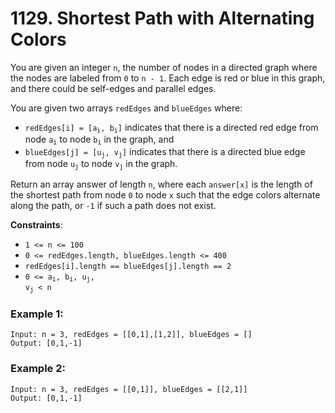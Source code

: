 # 1129. Shortest Path with Alternating Colors

You are given an integer `n`, the number of nodes in a directed graph where the nodes are labeled from `0` to `n - 1`. Each edge is red or blue in this graph, and there could be self-edges and parallel edges.

You are given two arrays `redEdges` and `blueEdges` where:

- <code>redEdges[i] = [a<sub>i</sub>, b<sub>i</sub>]</code> indicates that there is a directed red edge from node <code>a<sub>i</sub></code> to node <code>b<sub>i</sub></code> in the graph, and
- <code>blueEdges[j] = [u<sub>j</sub>, v<sub>j</sub>]</code> indicates that there is a directed blue edge from node <code>u<sub>j</sub></code> to node <code>v<sub>j</sub></code> in the graph.

Return an array answer of length `n`, where each `answer[x]` is the length of the shortest path from node `0` to node `x` such that the edge colors alternate along the path, or `-1` if such a path does not exist.

**Constraints**:
- `1 <= n <= 100`
- `0 <= redEdges.length, blueEdges.length <= 400`
- `redEdges[i].length == blueEdges[j].length == 2`
- <code>0 <= a<sub>i</sub>, b<sub>i</sub>, u<sub>j</sub>, v<sub>j</sub> < n</code>

### Example 1:
```
Input: n = 3, redEdges = [[0,1],[1,2]], blueEdges = []
Output: [0,1,-1]
```

### Example 2:
```
Input: n = 3, redEdges = [[0,1]], blueEdges = [[2,1]]
Output: [0,1,-1]
```

